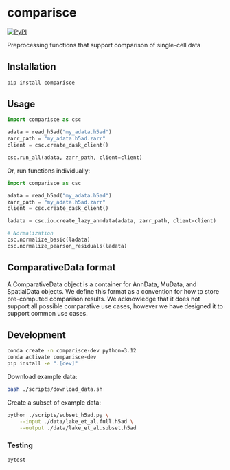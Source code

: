 # comparisce

[![PyPI](https://img.shields.io/pypi/v/comparisce)](https://pypi.org/project/comparisce)

Preprocessing functions that support comparison of single-cell data

## Installation

```sh
pip install comparisce
```

## Usage

```python
import comparisce as csc

adata = read_h5ad("my_adata.h5ad")
zarr_path = "my_adata.h5ad.zarr"
client = csc.create_dask_client()

csc.run_all(adata, zarr_path, client=client)
```

Or, run functions individually:

```python
import comparisce as csc

adata = read_h5ad("my_adata.h5ad")
zarr_path = "my_adata.h5ad.zarr"
client = csc.create_dask_client()

ladata = csc.io.create_lazy_anndata(adata, zarr_path, client=client)

# Normalization
csc.normalize_basic(ladata)
csc.normalize_pearson_residuals(ladata)
```

## ComparativeData format

A ComparativeData object is a container for AnnData, MuData, and SpatialData objects.
We define this format as a convention for how to store pre-computed comparison results.
We acknowledge that it does not support all possible comparative use cases, however we have designed it to support common use cases.

## Development

```sh
conda create -n comparisce-dev python=3.12
conda activate comparisce-dev
pip install -e ".[dev]"
```

Download example data:

```sh
bash ./scripts/download_data.sh
```

Create a subset of example data:

```sh
python ./scripts/subset_h5ad.py \
    --input ./data/lake_et_al.full.h5ad \
    --output ./data/lake_et_al.subset.h5ad
```

### Testing

```sh
pytest
```
